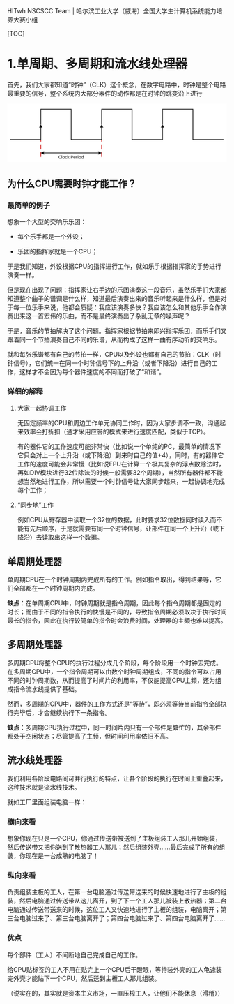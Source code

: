 HITwh NSCSCC Team | 哈尔滨工业大学（威海）全国大学生计算机系统能力培养大赛小组

[TOC]

# 1.单周期、多周期和流水线处理器

首先，我们大家都知道“时钟”（CLK）这个概念，在数字电路中，时钟是整个电路最重要的信号，整个系统内大部分器件的动作都是在时钟的跳变沿上进行

![clk](./pic/1/1.jpg)

## 为什么CPU需要时钟才能工作？

### 最简单的例子

想象一个大型的交响乐乐团：

- 每个乐手都是一个外设；

- 乐团的指挥家就是一个CPU；

于是我们知道，外设根据CPU的指挥进行工作，就如乐手根据指挥家的手势进行演奏一样。

但是现在出现了问题：指挥家让右手边的乐团演奏这一段音乐，虽然乐手们大家都知道整个曲子的谱调是什么样，知道最后演奏出来的音乐听起来是什么样，但是对于每一位乐手来说，他都会质疑：我应该演奏多快？我应该怎么和其他乐手合作演奏出来这一首宏伟的乐曲，而不是最终演奏出了杂乱无章的噪声呢？

于是，音乐的节拍解决了这个问题。指挥家根据节拍来即兴指挥乐团，而乐手们又跟着同一个节拍演奏自己不同的乐谱，从而构成了这样一曲有序动听的交响乐。

就和每张乐谱都有自己的节拍一样，CPU以及外设也都有自己的节拍：CLK（时钟信号），它们统一在同一个时钟信号下的上升沿（或者下降沿）进行自己的工作，这样才不会因为每个器件速度的不同而打破了“和谐”。

### 详细的解释

1. 大家一起协调工作

   无固定频率的CPU和周边工作单元协同工作时，因为大家步调不一致，沟通起来效率会打折扣（通才采用应答的模式来进行速度匹配，类似于TCP）。

   有的器件它的工作速度可能非常快（比如说一个单纯的PC，最简单的情况下它只会对上一个上升沿（或下降沿）到来时自己的值+4），同时，有的器件它工作的速度可能会非常慢（比如说FPU在计算一个极其复杂的浮点数除法时，再如DIV模块进行32位除法的时候一般需要32个周期），当然所有器件都不能想当然地进行工作，所以需要一个时钟信号让大家同步起来，一起协调地完成每个工作；

2. “同步地”工作

   例如CPU从寄存器中读取一个32位的数据，此时要求32位数据同时读入而不能有先后顺序，于是就需要有同一个时钟信号，让部件在同一个上升沿（或下降沿）去读取出这样一个数据。

## 单周期处理器

单周期CPU在一个时钟周期内完成所有的工作。例如指令取出，得到结果等，它们全部都在一个时钟周期内完成。

**缺点**：在单周期CPU中，时钟周期就是指令周期，因此每个指令周期都是固定的时长；而由于不同的指令执行的快慢是不同的，导致指令周期必须取决于执行时间最长的指令，因此在执行较简单的指令时会浪费时间，处理器的主频也难以提高。

## 多周期处理器

多周期CPU将整个CPU的执行过程分成几个阶段，每个阶段用一个时钟去完成。在多周期CPU中，一个指令周期可以由数个时钟周期组成，不同的指令可以占用不同的时钟周期数，从而提高了时间片的利用率，不仅能提高CPU主频，还为组成指令流水线提供了基础。

然而，多周期的CPU中，器件的工作方式还是“等待”，即必须等待当前指令全部执行完毕后，才会继续执行下一条指令。

**缺点**：多周期CPU执行过程中，同一时间片内只有一个部件是繁忙的，其余部件都处于空闲状态；尽管提高了主频，但时间利用率依旧不高。

## 流水线处理器

我们利用各阶段电路间可并行执行的特点，让各个阶段的执行在时间上重叠起来，这种技术就是流水线技术。

就如工厂里面组装电脑一样：

### 横向来看

想象你现在只是一个CPU，你通过传送带被送到了主板组装工人那儿开始组装，然后传送带又把你送到了散热器工人那儿；然后组装外壳……最后完成了所有的组装，你现在是一台成熟的电脑了！

### 纵向来看

负责组装主板的工人，在第一台电脑通过传送带送来的时候快速地进行了主板的组装，然后电脑通过传送带从这儿离开，到了下一个工人那儿被装上散热器；第二台电脑通过传送带送来的时候，这位工人又快速地进行了主板的组装，电脑离开；第三台电脑过来了、第三台电脑离开了；第四台电脑过来了、第四台电脑离开了……

### 优点

每个部件（工人）不间断地自己完成自己的工作。

给CPU贴标签的工人不用在贴完上一个CPU后干瞪眼，等待装外壳的工人龟速装完外壳才能贴下一个CPU，然后送到主板工人那儿组装。

（说实在的，其实就是资本主义市场，一直压榨工人，让他们不能休息（滑稽））